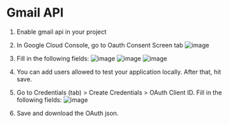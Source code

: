 # Gmail API
1. Enable gmail api in your project
2. In Google Cloud Console, go to Oauth Consent Screen tab ![image](https://github.com/mclaramarinho/google_apis_oauth/assets/119897667/6a7831b4-bf2a-4734-9046-193ebd097f21)
3. Fill in the following fields:
   ![image](https://github.com/mclaramarinho/google_apis_oauth/assets/119897667/c4a4b5cc-7231-4c95-817a-da21309f5857)
   ![image](https://github.com/mclaramarinho/google_apis_oauth/assets/119897667/58784a26-7378-4ebd-b9d8-d35b27db6abb)
   ![image](https://github.com/mclaramarinho/google_apis_oauth/assets/119897667/7642ca51-8627-48e4-a62b-8561532745fc)
4. You can add users allowed to test your application locally. After that, hit save.


5. Go to Credentials (tab) > Create Credentials > OAuth Client ID. Fill in the following fields:
   ![image](https://github.com/mclaramarinho/google_apis_oauth/assets/119897667/9d7b25bd-41dd-4f16-9838-1f3e50085c21)

6. Save and download the OAuth json.


